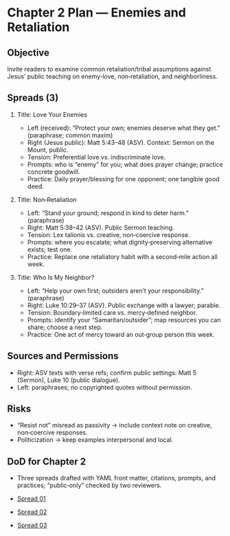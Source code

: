 # Chapter 2 Plan — Enemies and Retaliation

## Objective
Invite readers to examine common retaliation/tribal assumptions against Jesus’ public teaching on enemy‑love, non‑retaliation, and neighborliness.

## Spreads (3)
1. Title: Love Your Enemies
   - Left (received): “Protect your own; enemies deserve what they get.” (paraphrase; common maxim)
   - Right (Jesus public): Matt 5:43–48 (ASV). Context: Sermon on the Mount, public.
   - Tension: Preferential love vs. indiscriminate love.
   - Prompts: who is “enemy” for you; what does prayer change; practice concrete goodwill.
   - Practice: Daily prayer/blessing for one opponent; one tangible good deed.

2. Title: Non‑Retaliation
   - Left: “Stand your ground; respond in kind to deter harm.” (paraphrase)
   - Right: Matt 5:38–42 (ASV). Public Sermon teaching.
   - Tension: Lex talionis vs. creative, non‑coercive response.
   - Prompts: where you escalate; what dignity‑preserving alternative exists; test one.
   - Practice: Replace one retaliatory habit with a second‑mile action all week.

3. Title: Who Is My Neighbor?
   - Left: “Help your own first; outsiders aren’t your responsibility.” (paraphrase)
   - Right: Luke 10:29–37 (ASV). Public exchange with a lawyer; parable.
   - Tension: Boundary‑limited care vs. mercy‑defined neighbor.
   - Prompts: identify your “Samaritan/outsider”; map resources you can share; choose a next step.
   - Practice: One act of mercy toward an out‑group person this week.

## Sources and Permissions
- Right: ASV texts with verse refs; confirm public settings: Matt 5 (Sermon), Luke 10 (public dialogue).
- Left: paraphrases; no copyrighted quotes without permission.

## Risks
- “Resist not” misread as passivity → include context note on creative, non‑coercive responses.
- Politicization → keep examples interpersonal and local.

## DoD for Chapter 2
- Three spreads drafted with YAML front matter, citations, prompts, and practices; “public‑only” checked by two reviewers.

- [Spread 01](../manuscript/CHAPTER_02/SPREAD_01.md)
- [Spread 02](../manuscript/CHAPTER_02/SPREAD_02.md)
- [Spread 03](../manuscript/CHAPTER_02/SPREAD_03.md)